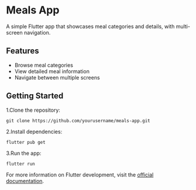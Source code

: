 # Meals App

A simple Flutter app that showcases meal categories and details, with multi-screen navigation.

## Features

* Browse meal categories
* View detailed meal information
* Navigate between multiple screens

## Getting Started

1.Clone the repository:
```
git clone https://github.com/yourusername/meals-app.git
```
2.Install dependencies:
```
flutter pub get
```
3.Run the app:
```
flutter run
```

For more information on Flutter development, visit the [official documentation](https://docs.flutter.dev/).
